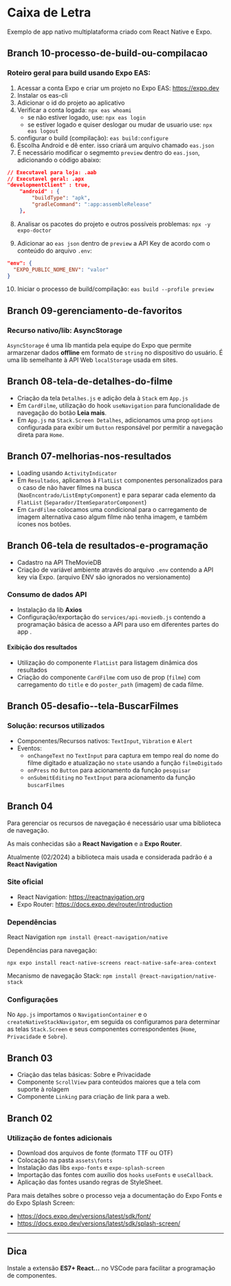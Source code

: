 # Caixa de Letra

Exemplo de app nativo multiplataforma criado com React Native e Expo.

## Branch 10-processo-de-build-ou-compilacao

### Roteiro geral para build usando Expo EAS:

1.  Acessar a conta Expo e criar um projeto no Expo EAS: https://expo.dev
2.  Instalar os eas-cli
3.  Adicionar o id do projeto ao aplicativo
4.  Verificar a conta logada: `npx eas whoami`
    - se não estiver logado, use: `npx eas login`
    - se estiver logado e quiser deslogar ou mudar de usuario use: `npx eas logout`
5.  configurar o build (compilação): `eas build:configure`
6.  Escolha Android e dê enter. isso criará um arquivo chamado `eas.json`
7.  É necessário modificar o segmemto `preview` dentro do `eas.json`, adicionando o código abaixo:

```JSON
// Executavel para loja: .aab
// Executavel geral: .apx
"developmentClient" : true,
    "android" : {
        "buildType": "apk",
        "gradleCommand": ":app:assembleRelease"
    },
```

8. Analisar os pacotes do projeto e outros possíveis problemas: `npx -y expo-doctor`

9. Adicionar ao `eas json` dentro de `preview` a API Key de acordo com o conteúdo do arquivo `.env`:

```json
"env": {
  "EXPO_PUBLIC_NOME_ENV": "valor"
}
```

10. Iniciar o processo de build/compilação: `eas build --profile preview`

## Branch 09-gerenciamento-de-favoritos

### Recurso nativo/lib: AsyncStorage

`AsyncStorage` é uma lib mantida pela equipe do Expo que permite armarzenar dados **offline** em formato de `string` no dispositivo
do usuário. É uma lib semelhante à API Web `localStorage` usada em sites.

## Branch 08-tela-de-detalhes-do-filme

- Criação da tela `Detalhes.js` e adição dela à `Stack` em `App.js`
- Em `CardFilme`, utilização do hook `useNavigation` para funcionalidade de navegação do botão **Leia mais**.
- Em `App.js` na `Stack.Screen Detalhes`, adicionamos uma prop `options`
  configurada para exibir um `Button` responsável por permitir a navegação direta para `Home`.

## Branch 07-melhorias-nos-resultados

- Loading usando `ActivityIndicator`
- Em `Resultados`, aplicamos à `FlatList` componentes personalizados para o caso de não haver filmes na busca (`NaoEncontrado/ListEmptyComponent`) e
  para separar cada elemento da `FlatList` (`Separador/ItemSeparatorComponent`)
- Em `CardFilme` colocamos uma condicional para o carregamento de imagem alternativa caso algum filme não tenha imagem, e também ícones nos botões.

## Branch 06-tela de resultados-e-programação

- Cadastro na API TheMovieDB
- Criação de variável ambiente através do arquivo `.env`
  contendo a API key via Expo. (arquivo ENV são ignorados no versionamento)

### Consumo de dados API

- Instalação da lib **Axios**
- Configuração/exportação do `services/api-moviedb.js` contendo a programação básica de acesso a API para uso em diferentes partes do app .

#### Exibição dos resultados

- Utilização do componente `FlatList` para listagem dinâmica dos resultados
- Criação do componente `CardFilme` com uso de prop (`filme`) com carregamento do `title` e do `poster_path` (imagem) de cada filme.

## Branch 05-desafio--tela-BuscarFilmes

### Solução: recursos utilizados

- Componentes/Recursos nativos: `TextInput`, `Vibration` e `Alert`
- Eventos:
  - `onChangeText` no `TextInput` para captura em tempo real do nome do filme digitado e atualização no `state` usando a função `filmeDigitado`
  - `onPress` no `Button` para acionamento da função `pesquisar`
  - `onSubmitEditing` no `TextInput` para acionamento da função `buscarFilmes`

## Branch 04

Para gerenciar os recursos de navegação é necessário usar uma biblioteca de navegação.

As mais conhecidas são a **React Navigation** e a **Expo Router**.

Atualmente (02/2024) a biblioteca mais usada e considerada padrão é a **React Navigation**

### Site oficial

- React Navigation: https://reactnavigation.org
- Expo Router: https://docs.expo.dev/router/introduction

### Dependências

React Navigation `npm install @react-navigation/native`

Dependências para navegação:

`npx expo install react-native-screens react-native-safe-area-context`

Mecanismo de navegação Stack: `npm install @react-navigation/native-stack`

### Configurações

No `App.js` importamos o `NavigationContainer` e o `createNativeStackNavigator`, em seguida os configuramos para determinar as telas `Stack.Screen` e seus componentes correspondentes (`Home`, `Privacidade` e `Sobre`).

## Branch 03

- Criação das telas básicas: Sobre e Privacidade
- Componente `ScrollView` para conteúdos maiores que a tela com suporte à rolagem
- Componente `Linking` para criação de link para a web.

## Branch 02

### Utilização de fontes adicionais

- Download dos arquivos de fonte (formato TTF ou OTF)
- Colocação na pasta `assets\fonts`
- Instalação das libs `expo-fonts` e `expo-splash-screen`
- Importação das fontes com auxílio dos `hooks` `useFonts` e `useCallback`.
- Aplicação das fontes usando regras de StyleSheet.

Para mais detalhes sobre o processo veja a documentação do Expo Fonts e do Expo Splash Screen:

- https://docs.expo.dev/versions/latest/sdk/font/
- https://docs.expo.dev/versions/latest/sdk/splash-screen/

---

## Dica

Instale a extensão **ES7+ React...** no VSCode para facilitar a programação de componentes.
